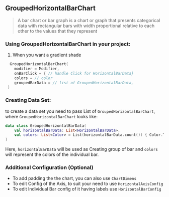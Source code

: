## GroupedHorizontalBarChart

> A bar chart or bar graph is a chart or graph that presents categorical data with rectangular bars with width proportional relative to each other to the values that they represent

### Using GroupedHorizontalBarChart in your project:

1. When you want a gradient shade

```kotlin
  GroupedHorizontalBarChart(
    modifier = Modifier,
    onBarClick = { // handle Click for HorizontalBarData}
    colors = // color 
    groupedBarData = // list of GroupedHorizontalBarData,
 )
```

### Creating Data Set:

to create a data set you need to pass List of `GroupedHorizontalBarChart`, where `GroupedHorizontalBarChart` looks like:
```kotlin
data class GroupedHorizontalBarData(
    val horizontalBarData: List<HorizontalBarData>,
    val colors: List<Color> = List(horizontalBarData.count()) { Color.Transparent }
)
```
Here, `horizontalBarData` will be used as Creating group of bar and `colors` will represent the colors of the individual bar.

### Additional Configuration (Optional)
- To add padding the the chart, you can also use `ChartDimens`
- To edit Config of the Axis, to suit your need to use `HorizontalAxisConfig`
- To edit Individual Bar config of it having labels use `HorizontalBarConfig`
